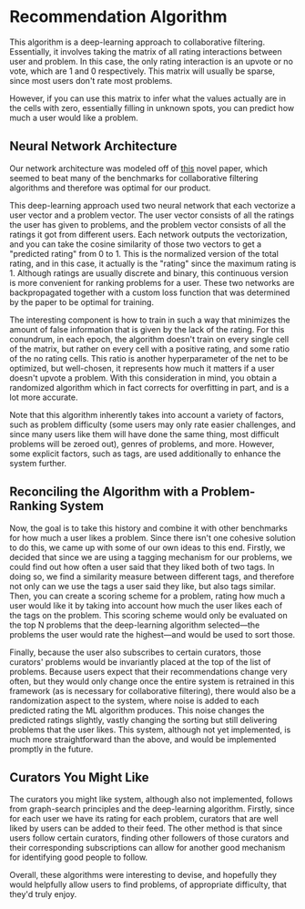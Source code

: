 # Recommendation Algorithm
This algorithm is a deep-learning approach to collaborative filtering. Essentially, it involves taking the matrix of all rating interactions between user and problem. In this case, the only rating interaction is an upvote or no vote, which are 1 and 0 respectively. This matrix will usually be sparse, since most users don't rate most problems. 

However, if you can use this matrix to infer what the values actually are in the cells with zero, essentially filling in unknown spots, you can predict how much a user would like a problem.


## Neural Network Architecture
Our network architecture was modeled off of [this](https://www.ijcai.org/Proceedings/2017/0447.pdf) novel paper, which seemed to beat many of the benchmarks for collaborative filtering algorithms and therefore was optimal for our product.

This deep-learning approach used two neural network that each vectorize a user vector and a problem vector. The user vector consists of all the ratings the user has given to problems, and the problem vector consists of all the ratings it got from different users. Each network outputs the vectorization, and you can take the cosine similarity of those two vectors to get a "predicted rating" from 0 to 1. This is the normalized version of the total rating, and in this case, it actually is the "rating" since the maximum rating is 1. Although ratings are usually discrete and binary, this continuous version is more convenient for ranking problems for a user. These two networks are backpropagated together with a custom loss function that was determined by the paper to be optimal for training.

The interesting component is how to train in such a way that minimizes the amount of false information that is given by the lack of the rating. For this conundrum, in each epoch, the algorithm doesn't train on every single cell of the matrix, but rather on every cell with a positive rating, and some ratio of the no rating cells. This ratio is another hyperparameter of the net to be optimized, but well-chosen, it represents how much it matters if a user doesn't upvote a problem. With this consideration in mind, you obtain a randomized algorithm which in fact corrects for overfitting in part, and is a lot more accurate.

Note that this algorithm inherently takes into account a variety of factors, such as problem difficulty (some users may only rate easier challenges, and since many users like them will have done the same thing, most difficult problems will be zeroed out), genres of problems, and more. However, some explicit factors, such as tags, are used additionally to enhance the system further.


## Reconciling the Algorithm with a Problem-Ranking System
Now, the goal is to take this history and combine it with other benchmarks for how much a user likes a problem. Since there isn't one cohesive solution to do this, we came up with some of our own ideas to this end. Firstly, we decided that since we are using a tagging mechanism for our problems, we could find out how often a user said that they liked both of two tags. In doing so, we find a similarity measure between different tags, and therefore not only can we use the tags a user said they like, but also tags similar. Then, you can create a scoring scheme for a problem, rating how much a user would like it by taking into account how much the user likes each of the tags on the problem. This scoring scheme would only be evaluated on the top N problems that the deep-learning algorithm selected—the problems the user would rate the highest—and would be used to sort those.

Finally, because the user also subscribes to certain curators, those curators' problems would be invariantly placed at the top of the list of problems. Because users expect that their recommendations change very often, but they would only change once the entire system is retrained in this framework (as is necessary for collaborative filtering), there would also be a randomization aspect to the system, where noise is added to each predicted rating the ML algorithm produces. This noise changes the predicted ratings slightly, vastly changing the sorting but still delivering problems that the user likes. This system, although not yet implemented, is much more straightforward than the above, and would be implemented promptly in the future.

## Curators You Might Like

The curators you might like system, although also not implemented, follows from graph-search principles and the deep-learning algorithm. Firstly, since for each user we have its rating for each problem, curators that are well liked by users can be added to their feed. The other method is that since users follow certain curators, finding other followers of those curators and their corresponding subscriptions can allow for another good mechanism for identifying good people to follow.

Overall, these algorithms were interesting to devise, and hopefully they would helpfully allow users to find problems, of appropriate difficulty, that they'd truly enjoy.
